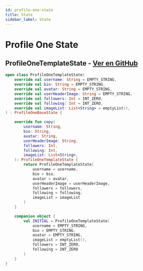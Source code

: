 ```yaml
---
id: profile-one-state
title: State
sidebar_label: State
---
```


# Profile One State

## ProfileOneTemplateState - [Ver en GitHub](https://github.com/devaro95/ax-templates/blob/main/core/src/main/java/com/axtemplates/core/template/profile/profileone/presentation/state/ProfileOneTemplateState.kt)

```kotlin
open class ProfileOneTemplateState(
    override val username: String = EMPTY_STRING,
    override val bio: String = EMPTY_STRING,
    override val avatar: String = EMPTY_STRING,
    override val userHeaderImage: String = EMPTY_STRING,
    override val followers: Int = INT_ZERO,
    override val following: Int = INT_ZERO,
    override val imageList: List<String> = emptyList(),
) : ProfileOneBaseState {

    override fun copy(
        username: String,
        bio: String,
        avatar: String,
        userHeaderImage: String,
        followers: Int,
        following: Int,
        imageList: List<String>,
    ): ProfileOneTemplateState {
        return ProfileOneTemplateState(
            username = username,
            bio = bio,
            avatar = avatar,
            userHeaderImage = userHeaderImage,
            followers = followers,
            following = following,
            imageList = imageList
        )
    }

    companion object {
        val INITIAL = ProfileOneTemplateState(
            username = EMPTY_STRING,
            bio = EMPTY_STRING,
            avatar = EMPTY_STRING,
            imageList = emptyList(),
            followers = INT_ZERO,
            following = INT_ZERO
        )
    }
}
```